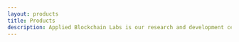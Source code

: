 ```yaml
---
layout: products
title: Products
description: Applied Blockchain Labs is our research and development centre. We research technologies and solutions to further develop internal tools which support the deployment of our products and client projects.
---
```

